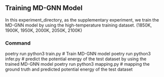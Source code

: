 ## Training MD-GNN Model

In this experiment_directory, as the supplementary experiment, we train the MD-GNN model by using the high-temperature training dataset. 
(1850K, 1900K, 1950K, 2000K, 2050K, 2100K)

### Command

poetry run python3 train.py # Train MD-GNN model
poetry run python3 infer.py # predict the potential energy of the test dataset by using the trained MD-GNN model
poetry run python3 mapping.py # mapping the ground truth and predicted potential energy of the test dataset
